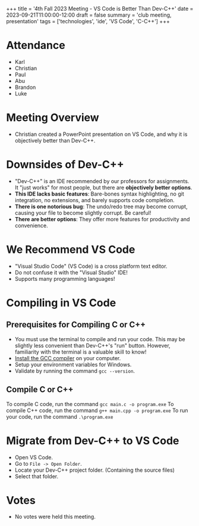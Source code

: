 +++
title = '4th Fall 2023 Meeting - VS Code is Better Than Dev-C++'
date = 2023-09-21T11:00:00-12:00
draft = false
summary = 'club meeting, presentation'
tags = ['technologies', 'ide', 'VS Code', 'C-C++']
+++

# Attendance

- Karl
- Christian
- Paul
- Abu
- Brandon
- Luke

# Meeting Overview

- Christian created a PowerPoint presentation on VS Code, and why it is objectively better than Dev-C++.

# Downsides of Dev-C++

- "Dev-C++" is an IDE recommended by our professors for assignments. It "just works" for most people, but there are **objectively better options**. 
- **This IDE lacks basic features**: Bare-bones syntax highlighting, no git integration, no extensions, and barely supports code completion.
- **There is one notorious bug**: The undo/redo tree may become corrupt, causing your file to become slightly corrupt. Be careful!
- **There are better options**: They offer more features for productivity and convenience.

# We Recommend VS Code

- "Visual Studio Code" (VS Code) is a cross platform text editor.
- Do not confuse it with the "Visual Studio" IDE!
- Supports many programming languages!

# Compiling in VS Code

## Prerequisites for Compiling C or C++

- You must use the terminal to compile and run your code. This may be slightly less convenient than Dev-C++'s "run" button. However, familiarity with the terminal is a valuable skill to know!
- [Install the GCC compiler](https://jmeubank.github.io/tdm-gcc/) on your computer.
- Setup your environment variables for Windows.
- Validate by running the command `gcc --version`.

## Compile C or C++

To compile C code, run the command `gcc main.c -o program.exe`
To compile C++ code, run the command `g++ main.cpp -o program.exe`
To run your code, run the command `.\program.exe`

# Migrate from Dev-C++ to VS Code

- Open VS Code.
- Go to `File -> Open Folder`.
- Locate your Dev-C++ project folder. (Containing the source files)
- Select that folder.

# Votes

- No votes were held this meeting.

